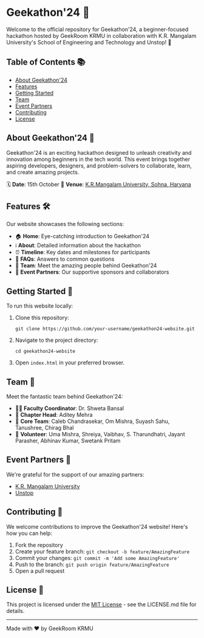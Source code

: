 # Geekathon'24 🚀

Welcome to the official repository for Geekathon'24, a beginner-focused hackathon hosted by GeekRoom KRMU in collaboration with K.R. Mangalam University's School of Engineering and Technology and Unstop! 🎉

## Table of Contents 📚

- [About Geekathon'24](#about-geekathon24-)
- [Features](#features-)
- [Getting Started](#getting-started-)
- [Team](#team-)
- [Event Partners](#event-partners-)
- [Contributing](#contributing-)
- [License](#license-)

## About Geekathon'24 🌟

Geekathon'24 is an exciting hackathon designed to unleash creativity and innovation among beginners in the tech world. This event brings together aspiring developers, designers, and problem-solvers to collaborate, learn, and create amazing projects.

🗓️ **Date**: 15th October
📍 **Venue**: [K.R.Mangalam University, Sohna, Haryana]("https://maps.app.goo.gl/cM1WFsDM3D8FB9BS8/")

## Features 🛠️

Our website showcases the following sections:

- 🏠 **Home**: Eye-catching introduction to Geekathon'24
- ℹ️ **About**: Detailed information about the hackathon
- ⏰ **Timeline**: Key dates and milestones for participants
- 🙋 **FAQs**: Answers to common questions
- 👥 **Team**: Meet the amazing people behind Geekathon'24
- 🤝 **Event Partners**: Our supportive sponsors and collaborators

## Getting Started 🚀

To run this website locally:

1. Clone this repository:
   ```
   git clone https://github.com/your-username/geekathon24-website.git
   ```
2. Navigate to the project directory:
   ```
   cd geekathon24-website
   ```
3. Open `index.html` in your preferred browser.

## Team 👥

Meet the fantastic team behind Geekathon'24:

- 👨‍🏫 **Faculty Coordinator**: Dr. Shweta Bansal
- 👑 **Chapter Head**: Aditey Mehra
- 🌟 **Core Team**: Caleb Chandrasekar, Om Mishra, Suyash Sahu, Tanushree, Chirag Bhal
- 🤝 **Volunteer**: Uma Mishra, Shreiya, Vaibhav, S. Tharundhatri, Jayant Parasher, Abhinav Kumar, Swetank Pritam

## Event Partners 🤝

We're grateful for the support of our amazing partners:

- [K.R. Mangalam University](https://www.krmangalam.edu.in/)
- [Unstop](https://unstop.com/)

## Contributing 🤗

We welcome contributions to improve the Geekathon'24 website! Here's how you can help:

1. Fork the repository
2. Create your feature branch: `git checkout -b feature/AmazingFeature`
3. Commit your changes: `git commit -m 'Add some AmazingFeature'`
4. Push to the branch: `git push origin feature/AmazingFeature`
5. Open a pull request

## License 📄

This project is licensed under the [MIT License](LICENSE.md) - see the LICENSE.md file for details.

---

Made with ❤️ by GeekRoom KRMU
